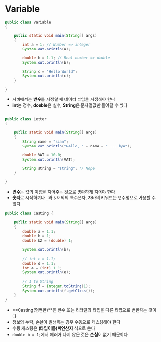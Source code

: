 # Variable

```java
public class Variable
{

	public static void main(String[] args)
	{
		int a = 1; // Number => integer
		System.out.println(a);

		double b = 1.1; // Real number => double
		System.out.println(b);

		String c = "Hello World";
		System.out.println(c);
	}

}
```

- 자바에서는 **변수**를 지정할 때 데이터 타입을 지정해야 한다
- **int**는 정수, **double**은 실수, **String**은 문자열값만 들어갈 수 있다

```java

public class Letter
{

	public static void main(String[] args)
	{
		String name = "sian";
		System.out.println("Hello, " + name + " ... bye");

		double VAT = 10.0;
		System.out.println(VAT);

        String string = "string"; // Nope
	}

}
```

- **변수**는 값의 이름을 지어주는 것으로 명확하게 지어야 한다
- **숫자**로 시작하거나 `_`와 `$` 이외의 특수문자, 자바의 키워드는 변수명으로 사용할 수 없다

```java
public class Casting {
 
    public static void main(String[] args) 
	{
        double a = 1.1;
        double b = 1;
        double b2 = (double) 1;
         
        System.out.println(b);
         
        // int c = 1.1;
        double d = 1.1;
        int e = (int) 1.1;
        System.out.println(e);
         
        // 1 to String 
        String f = Integer.toString(1);
        System.out.println(f.getClass());
    }
}
```

- **Casting(형변환)**은 변수 또는 리터럴의 타입을 다른 타입으로 변환하는 것이다
- 정보의 누락, 손실이 발생하는 경우 수동으로 캐스팅해야 한다
- 수동 캐스팅은 **(타입이름)피연산자** 식으로 쓴다
- `double b = 1;`에서 에러가 나지 않은 것은 **손실**이 없기 때문이다
